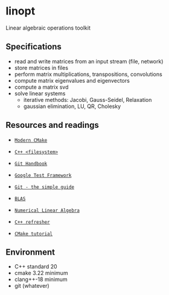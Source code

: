 # linopt
Linear algebraic operations toolkit

## Specifications
- read and write matrices from an input stream (file, network)
- store matrices in files
- perform matrix multiplications, transpositions, convolutions
- compute matrix eigenvalues and eigenvectors
- compute a matrix svd
- solve linear systems
  - iterative methods: Jacobi, Gauss-Seidel, Relaxation
  - gaussian elimination, LU, QR, Cholesky

## Resources and readings
- [`Modern CMake`](https://cliutils.gitlab.io/modern-cmake/modern-cmake.pdf)
- [`C++ <filesystem>`](https://en.cppreference.com/w/cpp/filesystem)
- [`Git Handbook`](https://www.freecodecamp.org/news/learn-git-basics/)
- [`Google Test Framework`](https://google.github.io/googletest/primer.html)
- [`Git - the simple guide`](https://rogerdudler.github.io/git-guide/)

- [`BLAS`](https://www.boost.org/doc/libs/1_82_0/libs/numeric/ublas/doc/index.html)
- [`Numerical Linear Algebra`](http://mitran-lab.amath.unc.edu/courses/MATH662/biblio/AllaireKaber_2008_Book_NumericalLinearAlgebra.pdf)
- [`C++ refresher`](https://mk8bk.github.io/chapters/ccpp/cpp.html)
- [`CMake tutorial`](https://cmake.org/cmake/help/latest/guide/tutorial/index.html)

## Environment
- C++ standard 20
- cmake 3.22 minimum
- clang++-18 minimum
- git (whatever)
